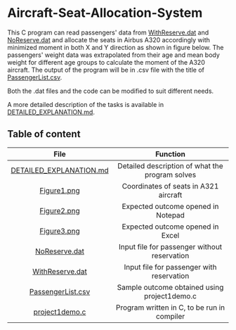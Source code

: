 # Aircraft-Seat-Allocation-System

This C program can read passengers' data from [WithReserve.dat](/WithReserve.dat/) and [NoReserve.dat](/NoReserve.dat/) and allocate the seats in Airbus A320 accordingly with minimized moment in both X and Y direction as shown in figure below. The passengers' weight data was extrapolated from their age and mean body weight for different age groups to calculate the moment of the A320 aircraft. The output of the program will be in .csv file with the title of [PassengerList.csv](/PassengerList.csv/).

Both the .dat files and the code can be modified to suit different needs.

A more detailed description of the tasks is available in [DETAILED_EXPLANATION.md](/DETAILED_EXPLANATION.md/).

## Table of content
| File                                                 | Function                                        |
|:----------------------------------------------------:|:-----------------------------------------------:|
| [DETAILED_EXPLANATION.md](/DETAILED_EXPLANATION.md/) | Detailed description of what the program solves |
| [Figure1.png](/Figure1.png/)                         | Coordinates of seats in A321 aircraft           |
| [Figure2.png](/Figure2.png/)                         | Expected outcome opened in Notepad              |
| [Figure3.png](/Figure3.png/)                         | Expected outcome opened in Excel                |
| [NoReserve.dat](/NoReserve.dat/)                     | Input file for passenger without reservation    |
| [WithReserve.dat](/WithReserve.dat/)                 | Input file for passenger with reservation       |
| [PassengerList.csv](/PassengerList.csv/)             | Sample outcome obtained using project1demo.c    |
| [project1demo.c](/project1demo.c/)                   | Program written in C, to be run in compiler     |